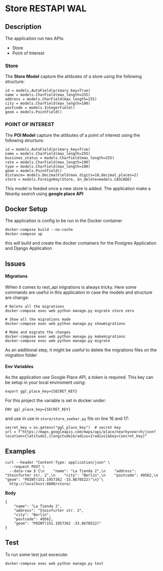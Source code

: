 # Store RESTAPI WAL

## Description

The application run two APIs:

- Store
- Point of Interest

### Store

The **Store Model** capture the attibutes of a store using the following structure:

```
id = models.AutoField(primary_key=True)
name = models.CharField(max_length=255)
address = models.CharField(max_length=255)
city = models.CharField(max_length=100)
postcode = models.IntegerField()
geom = models.PointField()
```

### POINT OF INTEREST

The **POI Model** capture the attibutes of a point of interest using the following structure:

```
id = models.AutoField(primary_key=True)
name = models.CharField(max_length=255)
bussines_status = models.CharField(max_length=255)
rate = models.CharField(max_length=100)
type = models.CharField(max_length=100)
geom = models.PointField()
distance= models.DecimalField(max_digits=10,decimal_places=2)
store = models.ForeignKey(Store, on_delete=models.CASCADE)
```

This model is feeded once a new store is added. The application make a _Nearby search_ using **google place API**

## Docker Setup

The application is config to be run in the Docker container

```
docker-compose build --no-cache
docker-compose up
```

this will build and create the docker containers for the Postgres Application and Django Application

## Issues

#### Migrations

WHen it comes to rest_api migrations is always tricky. Here some commands are useful in this application in case the models and structure are change:

```
# Delete all the migrations
docker-compose exec web python manage.py migrate store zero

# Show all the migrations made
docker-compose exec web python manage.py showmigrations

# Make and migrate the changes
docker-compose exec web python manage.py makemigrations
docker-compose exec web python manage.py migrate
```

As an additional step, it might be useful to delete the migrations files on the migration folder

#### Env Variables

As the application use Google Place API, a token is required. This key can be setup in your local enviroment using:

```
export ggl_place_key={SECRET_KEY}
```

For this project the variable is set in docker under:

```
ENV ggl_place_key={SECRET_KEY}
```

and use in use in `store/store_seeker.py` file on line 16 and 17:

```
secret_key = os.getenv("ggl_place_key")  # secret key
url = f"https://maps.googleapis.com/maps/api/place/nearbysearch/json?location={latitude},{longitude}&radius={radius}&key={secret_key}"
```

## Examples

```
curl --header "Content-Type: application/json" \
  --request POST \
  --data-raw $'{\n    "name": "La Tienda 2",\n    "address": "Steinfurter str. 2",\n    "city": "Berlin",\n    "postcode": 49562,\n    "geom": "POINT(151.1957362 -33.8670522)"\n}'\
  http://localhost:8000/store/
```

**Body**

```
{
    "name": "La Tienda 2",
    "address": "Steinfurter str. 2",
    "city": "Berlin",
    "postcode": 49562,
    "geom": "POINT(151.1957362 -33.8670522)"
}
```

## Test

To run some test just excecute:

```
docker-compose exec web python manage.py test
```
